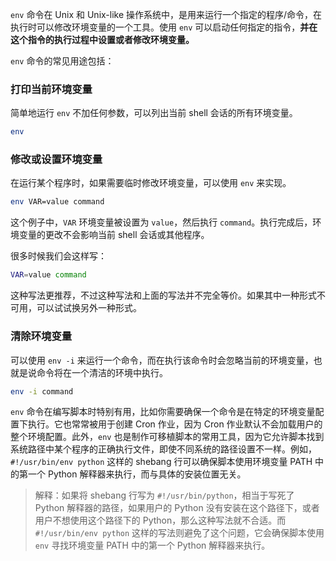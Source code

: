 `env` 命令在 Unix 和 Unix-like 操作系统中，是用来运行一个指定的程序/命令，在执行时可以修改环境变量的一个工具。使用 `env` 可以启动任何指定的指令，**并在这个指令的执行过程中设置或者修改环境变量。**

`env` 命令的常见用途包括：

### 打印当前环境变量

简单地运行 `env` 不加任何参数，可以列出当前 shell 会话的所有环境变量。

```sh
env
```

### 修改或设置环境变量

在运行某个程序时，如果需要临时修改环境变量，可以使用 `env` 来实现。

```sh
env VAR=value command
```

这个例子中，`VAR` 环境变量被设置为 `value`，然后执行 `command`。执行完成后，环境变量的更改不会影响当前 shell 会话或其他程序。

很多时候我们会这样写：

```sh
VAR=value command
```

这种写法更推荐，不过这种写法和上面的写法并不完全等价。如果其中一种形式不可用，可以试试换另外一种形式。

### 清除环境变量

可以使用 `env -i` 来运行一个命令，而在执行该命令时会忽略当前的环境变量，也就是说命令将在一个清洁的环境中执行。

```sh
env -i command
```

`env` 命令在编写脚本时特别有用，比如你需要确保一个命令是在特定的环境变量配置下执行。它也常常被用于创建 Cron 作业，因为 Cron 作业默认不会加载用户的整个环境配置。此外，`env` 也是制作可移植脚本的常用工具，因为它允许脚本找到系统路径中某个程序的正确执行文件，即使不同系统的路径设置不一样。例如，`#!/usr/bin/env python` 这样的 shebang 行可以确保脚本使用环境变量 PATH 中的第一个 Python 解释器来执行，而与具体的安装位置无关。

> 解释：如果将 shebang 行写为 `#!/usr/bin/python`，相当于写死了 Python 解释器的路径，如果用户的 Python 没有安装在这个路径下，或者用户不想使用这个路径下的 Python，那么这种写法就不合适。而 `#!/usr/bin/env python` 这样的写法则避免了这个问题，它会确保脚本使用 `env` 寻找环境变量 PATH 中的第一个 Python 解释器来执行。